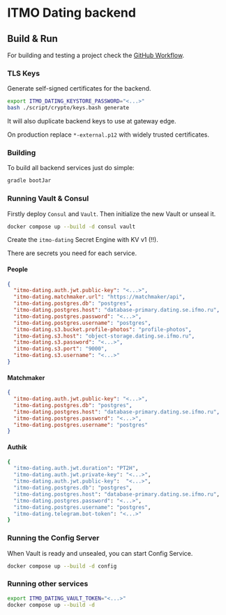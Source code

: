 # ITMO Dating backend

## Build & Run

For building and testing a project check the [GitHub Workflow](../.github/workflows/gradle.yml).

### TLS Keys

Generate self-signed certificates for the backend.

```bash
export ITMO_DATING_KEYSTORE_PASSWORD="<...>"
bash ./script/crypto/keys.bash generate
```

It will also duplicate backend keys to use at gateway edge.

On production replace `*-external.p12` with widely trusted certificates.

### Building

To build all backend services just do simple:

```bash
gradle bootJar
```

### Running Vault & Consul

Firstly deploy `Consul` and `Vault`. Then initialize the new Vault or unseal it.

```bash
docker compose up --build -d consul vault
```

Create the `itmo-dating` Secret Engine with KV v1 (!!).

There are secrets you need for each service.

#### People

```json
{
  "itmo-dating.auth.jwt.public-key": "<...>",
  "itmo-dating.matchmaker.url": "https://matchmaker/api",
  "itmo-dating.postgres.db": "postgres",
  "itmo-dating.postgres.host": "database-primary.dating.se.ifmo.ru",
  "itmo-dating.postgres.password": "<...>",
  "itmo-dating.postgres.username": "postgres",
  "itmo-dating.s3.bucket.profile-photos": "profile-photos",
  "itmo-dating.s3.host": "object-storage.dating.se.ifmo.ru",
  "itmo-dating.s3.password": "<...>",
  "itmo-dating.s3.port": "9000",
  "itmo-dating.s3.username": "<...>"
}
```

#### Matchmaker

```json
{
  "itmo-dating.auth.jwt.public-key": "<...>",
  "itmo-dating.postgres.db": "postgres",
  "itmo-dating.postgres.host": "database-primary.dating.se.ifmo.ru",
  "itmo-dating.postgres.password": "<...>",
  "itmo-dating.postgres.username": "postgres"
}
```

#### Authik

```bash
{
  "itmo-dating.auth.jwt.duration": "PT2H",
  "itmo-dating.auth.jwt.private-key": "<...>",
  "itmo-dating.auth.jwt.public-key":  "<...>",
  "itmo-dating.postgres.db": "postgres",
  "itmo-dating.postgres.host": "database-primary.dating.se.ifmo.ru",
  "itmo-dating.postgres.password": "<...>",
  "itmo-dating.postgres.username": "postgres",
  "itmo-dating.telegram.bot-token": "<...>"
}
```

### Running the Config Server

When Vault is ready and unsealed, you can start Config Service.

```bash
docker compose up --build -d config
```

### Running other services

```bash
export ITMO_DATING_VAULT_TOKEN="<...>"
docker compose up --build -d
```
